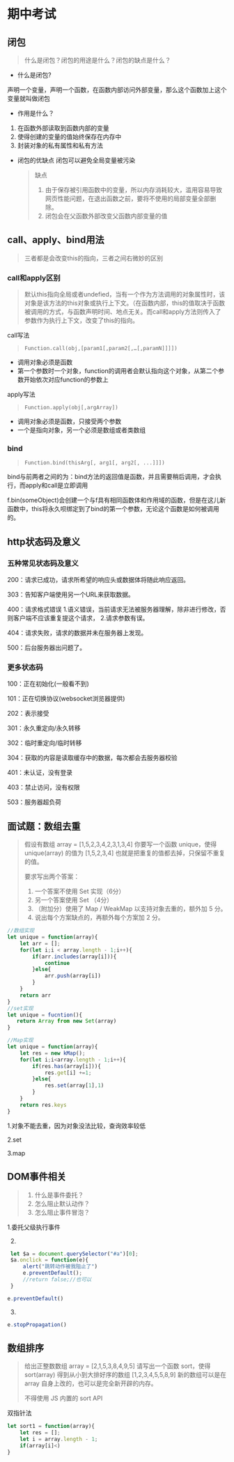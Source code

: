 # 期中考试

## 闭包

> 什么是闭包？闭包的用途是什么？闭包的缺点是什么？

* 什么是闭包?

声明一个变量，声明一个函数，在函数内部访问外部变量，那么这个函数加上这个变量就叫做闭包

* 作用是什么？

1. 在函数外部读取到函数内部的变量
2. 使得创建的变量的值始终保存在内存中
3. 封装对象的私有属性和私有方法

* 闭包的优缺点
  闭包可以避免全局变量被污染

  > 缺点
  >
  > 1. 由于保存被引用函数中的变量，所以内存消耗较大，滥用容易导致网页性能问题，在退出函数之前，要将不使用的局部变量全部删除。
  > 2. 闭包会在父函数外部改变父函数内部变量的值

## call、apply、bind用法

> 三者都是会改变this的指向，三者之间右微妙的区别

### call和apply区别

> 默认this指向全局或者undefied，当有一个作为方法调用的对象属性时，该对象是该方法的this对象或执行上下文。（在函数内部，this的值取决于函数被调用的方式，与函数声明时间、地点无关。而call和apply方法则传入了参数作为执行上下文，改变了this的指向。

call写法

> ```inform7
> Function.call(obj,[param1[,param2[,…[,paramN]]]])
> ```

* 调用对象必须是函数
* 第一个参数时一个对象，function的调用者会默认指向这个对象，从第二个参数开始依次对应function的参数上

apply写法

> ```coq
> Function.apply(obj[,argArray])
> ```

* 调用对象必须是函数，只接受两个参数
* 一个是指向对象，另一个必须是数组或者类数组

### bind

> ```inform7
> Function.bind(thisArg[, arg1[, arg2[, ...]]])
> ```

bind与前两者之间的为：bind方法的返回值是函数，并且需要稍后调用，才会执行，而apply和call是立即调用

f.bin(someObject)会创建一个与f具有相同函数体和作用域的函数，但是在这儿新函数中，this将永久呗绑定到了bind的第一个参数，无论这个函数是如何被调用的。

## http状态码及意义

### 五种常见状态码及意义

200：请求已成功，请求所希望的响应头或数据体将随此响应返回。

303：告知客户端使用另一个URL来获取数据。

400：请求格式错误   1.语义错误，当前请求无法被服务器理解，除非进行修改，否则客户端不应该重复提这个请求，    2.请求参数有误。

404：请求失败，请求的数据并未在服务器上发现。

500：后台服务器出问题了。

### 更多状态码

100：正在初始化(一般看不到)

101：正在切换协议(websocket浏览器提供)

202：表示接受

301：永久重定向/永久转移

302：临时重定向/临时转移

304：获取的内容是读取缓存中的数据，每次都会去服务器校验

401：未认证，没有登录

403：禁止访问，没有权限

503：服务器超负荷

## 面试题：数组去重

> 假设有数组 array = [1,5,2,3,4,2,3,1,3,4]
> 你要写一个函数 unique，使得
> unique(array) 的值为 [1,5,2,3,4]
> 也就是把重复的值都去掉，只保留不重复的值。
>
> 要求写出两个答案：
>
> 1. 一个答案不使用 Set 实现（6分）
> 2. 另一个答案使用 Set （4分）
> 3. （附加分）使用了 Map / WeakMap 以支持对象去重的，额外加 5 分。
> 4. 说出每个方案缺点的，再额外每个方案加 2 分。

~~~JavaScript
//数组实现
let unique = function(array){
    let arr = [];
    for(let i;i < array.length - 1;i++){
        if(arr.includes(array[i])){
            continue
        }else{
            arr.push(array[i])
        }
    }
    return arr
}
//set实现
let unique = fucntion(){
   return Array from new Set(array)
}

//Map实现
let unique = function(array){
    let res = new kMap();
    for(let i;i<array.length - 1;i++){
        if(res.has(array[i])){
            res.get[i] +=1;
        }else{
            res.set(array[1],1)
        }
    }
    return res.keys
}
~~~

1.对象不能去重，因为对象没法比较，查询效率较低

2.set

3.map



## DOM事件相关

> 1. 什么是事件委托？
> 2. 怎么阻止默认动作？
> 3. 怎么阻止事件冒泡？

1.委托父级执行事件

2.

~~~JavaScript
 let $a = document.querySelector("#a")[0];
 $a.onclick = function(e){
     alert("跳转动作被我阻止了")
     e.preventDefault();
     //return false;//也可以
 }

e.preventDefault()
~~~

3.

~~~JavaScript
e.stopPropagation()
~~~

## 数组排序

> 给出正整数数组 array = [2,1,5,3,8,4,9,5]
> 请写出一个函数 sort，使得 sort(array) 得到从小到大排好序的数组 [1,2,3,4,5,5,8,9]
> 新的数组可以是在 array 自身上改的，也可以是完全新开辟的内存。
>
> 不得使用 JS 内置的 sort API

双指针法

~~~JavaScript
let sort1 = function(array){
    let res = [];
    let i = array.length - 1;
    if(array[i]<)
}
~~~

